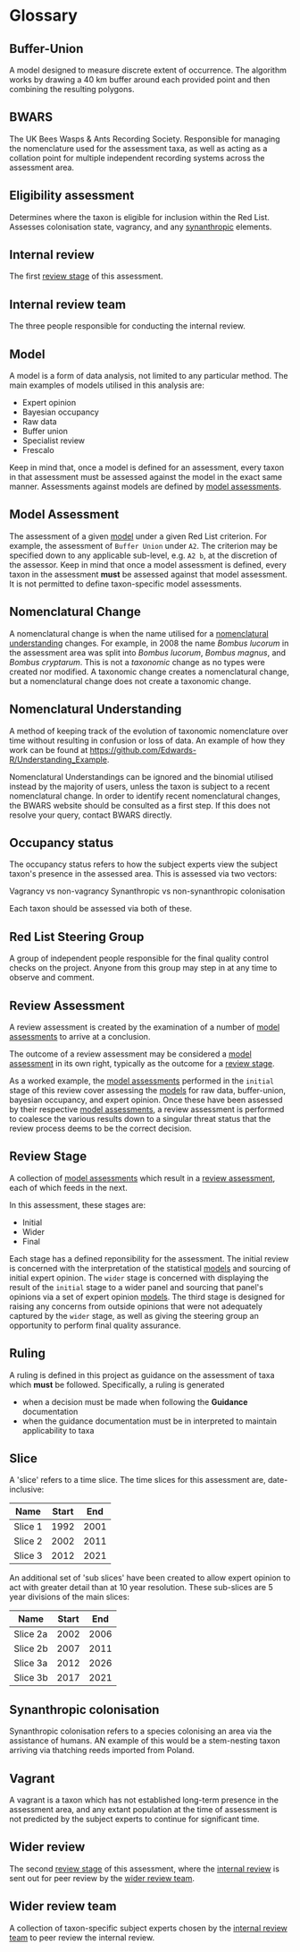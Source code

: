 # Glossary

## Buffer-Union
A model designed to measure discrete extent of occurrence. The algorithm works by drawing a 40 km buffer around each provided point and then combining the resulting polygons.

## BWARS
The UK Bees Wasps & Ants Recording Society. Responsible for managing the nomenclature used for the assessment taxa, as well as acting as a collation point for multiple independent recording systems across the assessment area.

## Eligibility assessment
Determines where the taxon is eligible for inclusion within the Red List. Assesses colonisation state, vagrancy, and any [synanthropic](#synanthropic-colonisation) elements.

## Internal review
The first [review stage](#review-stage) of this assessment.

## Internal review team
The three people responsible for conducting the internal review.

## Model
A model is a form of data analysis, not limited to any particular method. The main examples of models utilised in this analysis are:

- Expert opinion
- Bayesian occupancy
- Raw data
- Buffer union
- Specialist review
- Frescalo

Keep in mind that, once a model is defined for an assessment, every taxon in that assessment must be assessed against the model in the exact same manner. Assessments against models are defined by [model assessments](#model-assessment).

## Model Assessment
The assessment of a given [model](#model) under a given Red List criterion. For example, the assessment of `Buffer Union` under `A2`. The criterion may be specified down to any applicable sub-level, e.g. `A2 b`, at the discretion of the assessor. Keep in mind that once a model assessment is defined, every taxon in the assessment **must** be assessed against that model assessment. It is not permitted to define taxon-specific model assessments.

## Nomenclatural Change
A nomenclatural change is when the name utilised for a [nomenclatural understanding](#nomenclatural-understanding) changes. For example, in 2008 the name *Bombus lucorum* in the assessment area was split into *Bombus lucorum*, *Bombus magnus*, and *Bombus cryptarum*. This is not a *taxonomic* change as no types were created nor modified. A taxonomic change creates a nomenclatural change, but a nomenclatural change does not create a taxonomic change.

## Nomenclatural Understanding
A method of keeping track of the evolution of taxonomic nomenclature over time without resulting in confusion or loss of data. An example of how they work can be found at https://github.com/Edwards-R/Understanding_Example.

Nomenclatural Understandings can be ignored and the binomial utilised instead by the majority of users, unless the taxon is subject to a recent nomenclatural change. In order to identify recent nomenclatural changes, the BWARS website should be consulted as a first step. If this does not resolve your query, contact BWARS directly.

## Occupancy status
The occupancy status refers to how the subject experts view the subject taxon's presence in the assessed area. This is assessed via two vectors:

Vagrancy vs non-vagrancy
Synanthropic vs non-synanthropic colonisation

Each taxon should be assessed via both of these.

## Red List Steering Group
A group of independent people responsible for the final quality control checks on the project. Anyone from this group may step in at any time to observe and comment.

## Review Assessment
A review assessment is created by the examination of a number of [model assessments](#model-assessment) to arrive at a conclusion.

The outcome of a review assessment may be considered a [model assessment](#model-assessment) in its own right, typically as the outcome for a [review stage](#review-stage).

As a worked example, the [model assessments](#model-assessment) performed in the `initial` stage of this review cover assessing the [models](#model) for raw data, buffer-union, bayesian occupancy, and expert opinion. Once these have been assessed by their respective [model assessments](#model-assessment), a review assessment is performed to coalesce the various results down to a singular threat status that the review process deems to be the correct decision.

## Review Stage
A collection of [model assessments](#model-assessment) which result in a [review assessment](#review-assessment), each of which feeds in the next.

In this assessment, these stages are:
- Initial
- Wider
- Final

Each stage has a defined reponsibility for the assessment. The initial review is concerned with the interpretation of the statistical [models](#model) and sourcing of initial expert opinion. The `wider` stage is concerned with displaying the result of the `initial` stage to a wider panel and sourcing that panel's opinions via a set of expert opinion [models](#model). The third stage is designed for raising any concerns from outside opinions that were not adequately captured by the `wider` stage, as well as giving the steering group an opportunity to perform final quality assurance.

## Ruling
A ruling is defined in this project as guidance on the assessment of taxa which **must** be followed. Specifically, a ruling is generated
- when a decision must be made when following the **Guidance** documentation
- when the guidance documentation must be in interpreted to maintain applicability to taxa 

## Slice
A 'slice' refers to a time slice. The time slices for this assessment are, date-inclusive:

|Name|Start|End|
|---|:-:|:-:|
|Slice 1|1992|2001|
|Slice 2|2002|2011|
|Slice 3|2012|2021|

An additional set of 'sub slices' have been created to allow expert opinion to act with greater detail than at 10 year resolution. These sub-slices are 5 year divisions of the main slices:

|Name|Start|End|
|---|:-:|:-:|
|Slice 2a|2002|2006|
|Slice 2b|2007|2011|
|Slice 3a|2012|2026|
|Slice 3b|2017|2021|

## Synanthropic colonisation
Synanthropic colonisation refers to a species colonising an area via the assistance of humans. AN example of this would be a stem-nesting taxon arriving via thatching reeds imported from Poland.

## Vagrant
A vagrant is a taxon which has not established long-term presence in the assessment area, and any extant population at the time of assessment is not predicted by the subject experts to continue for significant time.

## Wider review
The second [review stage](#review-stage) of this assessment, where the [internal review](#internal-review) is sent out for peer review by the [wider review team](#wider-review-team).

## Wider review team
A collection of taxon-specific subject experts chosen by the [internal review team](#internal-review-team) to peer review the internal review.